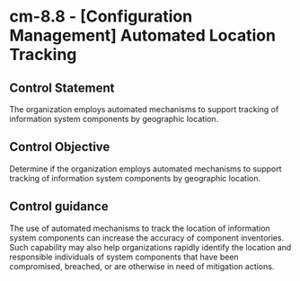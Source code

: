 # cm-8.8 - \[Configuration Management\] Automated Location Tracking

## Control Statement

The organization employs automated mechanisms to support tracking of information system components by geographic location.

## Control Objective

Determine if the organization employs automated mechanisms to support tracking of information system components by geographic location.

## Control guidance

The use of automated mechanisms to track the location of information system components can increase the accuracy of component inventories. Such capability may also help organizations rapidly identify the location and responsible individuals of system components that have been compromised, breached, or are otherwise in need of mitigation actions.
